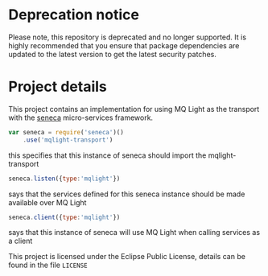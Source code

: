 # Deprecation notice

Please note, this repository is deprecated and no longer supported. 
It is highly recommended that you ensure that package dependencies are updated to the latest version to get the latest security patches.

# Project details

This project contains an implementation for using MQ Light as the transport with the [seneca](http://senecajs.org) micro-services framework.

```javascript
var seneca = require('seneca')()
	.use('mqlight-transport')
```
this specifies that this instance of seneca should import the mqlight-transport

```javascript
seneca.listen({type:'mqlight'})
```
says that the services defined for this seneca instance should be made available over MQ Light

```javascript
seneca.client({type:'mqlight'})
```
says that this instance of seneca will use MQ Light when calling services as a client

This project is licensed under the Eclipse Public License, details can be found in the file `LICENSE`

